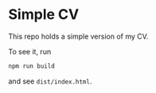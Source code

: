 # Simple CV

This repo holds a simple version of my CV.

To see it, run

```bash
npm run build
```

and see `dist/index.html`.
